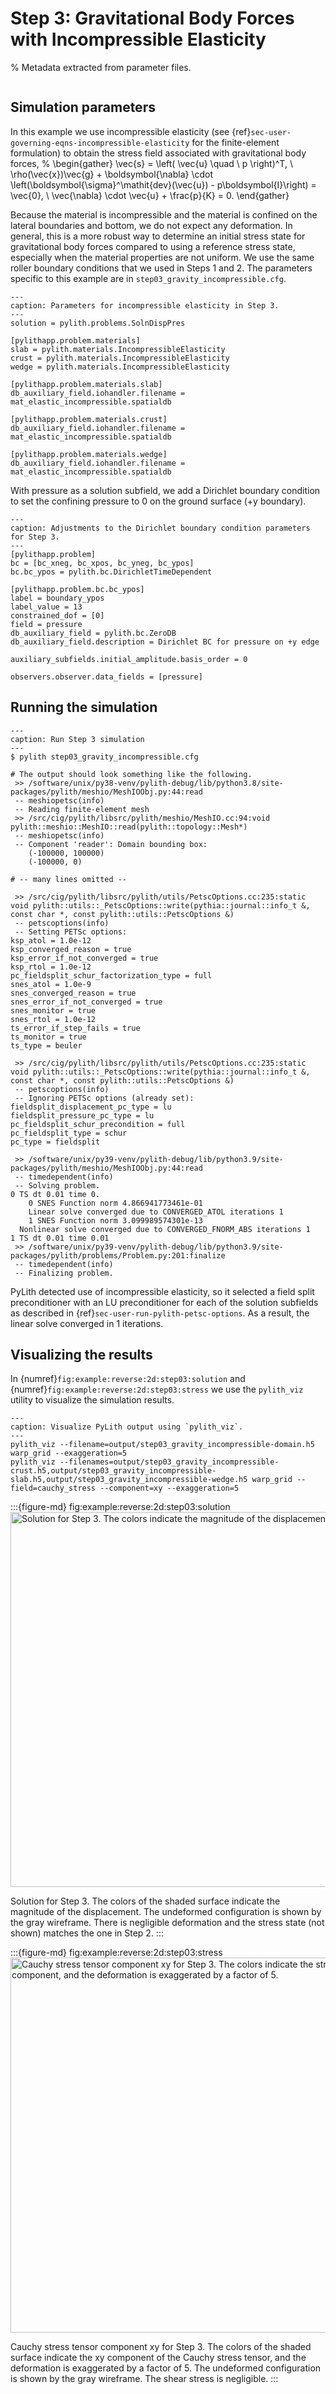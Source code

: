 # Step 3: Gravitational Body Forces with Incompressible Elasticity

% Metadata extracted from parameter files.
```{include} step03_gravity_incompressible-synopsis.md
```

## Simulation parameters

In this example we use incompressible elasticity (see {ref}`sec-user-governing-eqns-incompressible-elasticity` for the finite-element formulation) to obtain the stress field associated with gravitational body forces,
%
\begin{gather}
\vec{s} = \left( \vec{u} \quad \ p \right)^T, \\
\rho(\vec{x})\vec{g} + \boldsymbol{\nabla} \cdot \left(\boldsymbol{\sigma}^\mathit{dev}(\vec{u}) - p\boldsymbol{I}\right) = \vec{0}, \\
\vec{\nabla} \cdot \vec{u} + \frac{p}{K} = 0.
\end{gather}

Because the material is incompressible and the material is confined on the lateral boundaries and bottom, we do not expect any deformation.
In general, this is a more robust way to determine an initial stress state for gravitational body forces compared to using a reference stress state, especially when the material properties are not uniform.
We use the same roller boundary conditions that we used in Steps 1 and 2.
The parameters specific to this example are in `step03_gravity_incompressible.cfg`.

```{code-block} cfg
---
caption: Parameters for incompressible elasticity in Step 3.
---
solution = pylith.problems.SolnDispPres

[pylithapp.problem.materials]
slab = pylith.materials.IncompressibleElasticity
crust = pylith.materials.IncompressibleElasticity
wedge = pylith.materials.IncompressibleElasticity

[pylithapp.problem.materials.slab]
db_auxiliary_field.iohandler.filename = mat_elastic_incompressible.spatialdb

[pylithapp.problem.materials.crust]
db_auxiliary_field.iohandler.filename = mat_elastic_incompressible.spatialdb

[pylithapp.problem.materials.wedge]
db_auxiliary_field.iohandler.filename = mat_elastic_incompressible.spatialdb
```

With pressure as a solution subfield, we add a Dirichlet boundary condition to set the confining pressure to 0 on the ground surface (+y boundary).

```{code-block} cfg
---
caption: Adjustments to the Dirichlet boundary condition parameters for Step 3.
---
[pylithapp.problem]
bc = [bc_xneg, bc_xpos, bc_yneg, bc_ypos]
bc.bc_ypos = pylith.bc.DirichletTimeDependent

[pylithapp.problem.bc.bc_ypos]
label = boundary_ypos
label_value = 13
constrained_dof = [0]
field = pressure
db_auxiliary_field = pylith.bc.ZeroDB
db_auxiliary_field.description = Dirichlet BC for pressure on +y edge

auxiliary_subfields.initial_amplitude.basis_order = 0

observers.observer.data_fields = [pressure]
```

## Running the simulation

```{code-block} console
---
caption: Run Step 3 simulation
---
$ pylith step03_gravity_incompressible.cfg

# The output should look something like the following.
 >> /software/unix/py38-venv/pylith-debug/lib/python3.8/site-packages/pylith/meshio/MeshIOObj.py:44:read
 -- meshiopetsc(info)
 -- Reading finite-element mesh
 >> /src/cig/pylith/libsrc/pylith/meshio/MeshIO.cc:94:void pylith::meshio::MeshIO::read(pylith::topology::Mesh*)
 -- meshiopetsc(info)
 -- Component 'reader': Domain bounding box:
    (-100000, 100000)
    (-100000, 0)

# -- many lines omitted --

 >> /src/cig/pylith/libsrc/pylith/utils/PetscOptions.cc:235:static void pylith::utils::_PetscOptions::write(pythia::journal::info_t &, const char *, const pylith::utils::PetscOptions &)
 -- petscoptions(info)
 -- Setting PETSc options:
ksp_atol = 1.0e-12
ksp_converged_reason = true
ksp_error_if_not_converged = true
ksp_rtol = 1.0e-12
pc_fieldsplit_schur_factorization_type = full
snes_atol = 1.0e-9
snes_converged_reason = true
snes_error_if_not_converged = true
snes_monitor = true
snes_rtol = 1.0e-12
ts_error_if_step_fails = true
ts_monitor = true
ts_type = beuler

 >> /src/cig/pylith/libsrc/pylith/utils/PetscOptions.cc:235:static void pylith::utils::_PetscOptions::write(pythia::journal::info_t &, const char *, const pylith::utils::PetscOptions &)
 -- petscoptions(info)
 -- Ignoring PETSc options (already set):
fieldsplit_displacement_pc_type = lu
fieldsplit_pressure_pc_type = lu
pc_fieldsplit_schur_precondition = full
pc_fieldsplit_type = schur
pc_type = fieldsplit

 >> /software/unix/py39-venv/pylith-debug/lib/python3.9/site-packages/pylith/meshio/MeshIOObj.py:44:read
 -- timedependent(info)
 -- Solving problem.
0 TS dt 0.01 time 0.
    0 SNES Function norm 4.866941773461e-01 
    Linear solve converged due to CONVERGED_ATOL iterations 1
    1 SNES Function norm 3.099989574301e-13 
  Nonlinear solve converged due to CONVERGED_FNORM_ABS iterations 1
1 TS dt 0.01 time 0.01
 >> /software/unix/py39-venv/pylith-debug/lib/python3.9/site-packages/pylith/problems/Problem.py:201:finalize
 -- timedependent(info)
 -- Finalizing problem.
```

PyLith detected use of incompressible elasticity, so it selected a field split preconditioner with an LU preconditioner for each of the solution subfields as described in {ref}`sec-user-run-pylith-petsc-options`.
As a result, the linear solve converged in 1 iterations.

## Visualizing the results

In {numref}`fig:example:reverse:2d:step03:solution` and {numref}`fig:example:reverse:2d:step03:stress` we use the `pylith_viz` utility to visualize the simulation results.

```{code-block} console
---
caption: Visualize PyLith output using `pylith_viz`.
---
pylith_viz --filename=output/step03_gravity_incompressible-domain.h5 warp_grid --exaggeration=5
pylith_viz --filenames=output/step03_gravity_incompressible-crust.h5,output/step03_gravity_incompressible-slab.h5,output/step03_gravity_incompressible-wedge.h5 warp_grid --field=cauchy_stress --component=xy --exaggeration=5
```

:::{figure-md} fig:example:reverse:2d:step03:solution
<img src="figs/step03-solution.*" alt="Solution for Step 3. The colors indicate the magnitude of the displacement." width="600px"/>

Solution for Step 3.
The colors of the shaded surface indicate the magnitude of the displacement.
The undeformed configuration is shown by the gray wireframe.
There is negligible deformation and the stress state (not shown) matches the one in Step 2.
:::

:::{figure-md} fig:example:reverse:2d:step03:stress
<img src="figs/step03-stress.*" alt="Cauchy stress tensor component xy for Step 3. The colors indicate the stress tensor component, and the deformation is exaggerated by a factor of 5." width="600px"/>

Cauchy stress tensor component xy for Step 3.
The colors of the shaded surface indicate the xy component of the Cauchy stress tensor, and the deformation is exaggerated by a factor of 5.
The undeformed configuration is shown by the gray wireframe.
The shear stress is negligible.
:::
